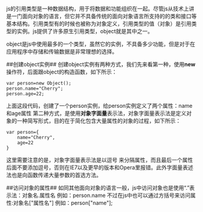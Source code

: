 ###

js的引用类型是一种数据结构，用于将数据和功能组织在一起。尽管js从技术上讲是一门面向对象的语言，但它并不具备传统的面向对象语言所支持的的类和接口等基本结构。引用类型有的时候也被称为对象定义，引用类型的值（对象）是引用类型的实例。js提供了许多原生引用类型，object就是其中之一。

object是js中使用最多的一个类型，虽然它的实例，不具备多少功能，但是对于在应用程序中存储和传输数据是非常理想的选择。

##创建object实例##
创建object实例有两种方式，我们先来看第一种，使用**new**操作符，后面跟object的构造函数，如下所示：

	var person=new Object();
	person.name="Cherry";
	person.age=22;
	
上面这段代码，创建了一个person实例，给person实例定义了两个属性：name和age属性
第二种方式，是使用**对象字面量**表示法，对象字面量表示法是定义对象的一种简写形式，目的在于简化包含大量属性的对象的过程，如下所示：

	var person={
		name="Cherry",
		age=22
	} 

这里需要注意的是，对象字面量表示法是以逗号 来分隔属性，而且最后一个属性后面不要添加逗号，否则在IE7以及更早的版本和Opera里报错。此外字面量表述法也是向函数传递大量参数的首选方法。

##访问对象的属性##
如同其他面向对象的语言一般，js中访问对象也是使用“.”表示法：对象名.属性名
例如：person.name
不过在js中也可以通过方括号来访问属性:对象名["属性名"]
例如：person["name"];
